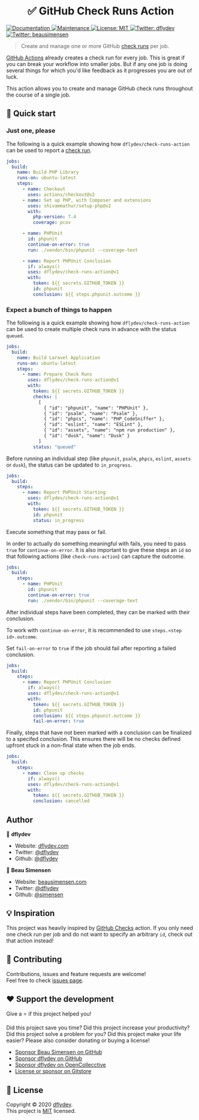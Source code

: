 <h1 align="center">✅ GitHub Check Runs Action</h1>
<p>
  <a href="https://github.com/dflydev/check-runs-action#readme" target="_blank">
    <img alt="Documentation" src="https://img.shields.io/badge/documentation-yes-brightgreen.svg" />
  </a>
  <a href="https://github.com/dflydev/check-runs-action/graphs/commit-activity" target="_blank">
    <img alt="Maintenance" src="https://img.shields.io/badge/Maintained%3F-yes-green.svg" />
  </a>
  <a href="https://github.com/dflydev/check-runs-action/blob/master/LICENSE" target="_blank">
    <img alt="License: MIT" src="https://img.shields.io/github/license/dflydev/check-runs-action" />
  </a>
  <a href="https://twitter.com/dflydev" target="_blank">
    <img alt="Twitter: dflydev" src="https://img.shields.io/twitter/follow/dflydev.svg?style=social" />
  </a>
  <a href="https://twitter.com/beausimensen" target="_blank">
    <img alt="Twitter: beausimensen" src="https://img.shields.io/twitter/follow/beausimensen.svg?style=social" />
  </a>
</p>

> Create and manage one or more GitHub [check runs](https://developer.github.com/v3/checks/runs/) per job.

[GitHub Actions](https://github.com/features/actions) already creates a check run for every job. This is great if you can break your workflow into smaller jobs. But if any one job is doing several things for which you'd like feedback as it progresses you are out of luck.

This action allows you to create and manage GitHub check runs throughout the course of a single job.

## 🚀 Quick start

### Just one, please

The following is a quick example showing how `dflydev/check-runs-action` can be used to report a [check run](https://developer.github.com/v3/checks/runs/).

```yml
jobs:
  build:
    name: Build PHP Library
    runs-on: ubuntu-latest
    steps:
      - name: Checkout
        uses: actions/checkout@v2
      - name: Set up PHP, with Composer and extensions
        uses: shivammathur/setup-php@v2
        with:
          php-version: 7.4
          coverage: pcov

      - name: PHPUnit
        id: phpunit
        continue-on-error: true
        run: ./vendor/bin/phpunit --coverage-text

      - name: Report PHPUnit Conclusion
        if: always()
        uses: dflydev/check-runs-action@v1
        with:
          token: ${{ secrets.GITHUB_TOKEN }}
          id: phpunit
          conclusion: ${{ steps.phpunit.outcome }}
```

### Expect a bunch of things to happen

The following is a quick example showing how `dflydev/check-runs-action` can be used to create multiple check runs in advance with the status `queued`.

```yml
jobs:
  build:
    name: Build Laravel Application
    runs-on: ubuntu-latest
    steps:
      - name: Prepare Check Runs
        uses: dflydev/check-runs-action@v1
        with:
          token: ${{ secrets.GITHUB_TOKEN }}
          checks: |
            [
              { "id": "phpunit", "name": "PHPUnit" },
              { "id": "psalm", "name": "Psalm" },
              { "id": "phpcs", "name": "PHP_CodeSniffer" },
              { "id": "eslint", "name": "ESLint" },
              { "id": "assets", "name": "npm run production" },
              { "id": "dusk", "name": "Dusk" }
            ]
          status: "queued"
```

Before running an individual step (like `phpunit`, `psalm`, `phpcs`, `eslint`, `assets` or `dusk`), the status can be updated to `in_progress`.

```yml
jobs:
  build:
    steps:
      - name: Report PHPUnit Starting
        uses: dflydev/check-runs-action@v1
        with:
          token: ${{ secrets.GITHUB_TOKEN }}
          id: phpunit
          status: in_progress
```

Execute something that may pass or fail.

In order to actually do something meaningful with fails, you need to pass `true` for `continue-on-error`. It is also important to give these steps an `id` so that following actions (like `check-runs-action`) can capture the outcome.

```yml
jobs:
  build:
    steps:
      - name: PHPUnit
        id: phpunit
        continue-on-error: true
        run: ./vendor/bin/phpunit --coverage-text
```

After individual steps have been completed, they can be marked with their conclusion.

To work with `continue-on-error`, it is recommended to use `steps.<step id>.outcome`.

Set `fail-on-error` to `true` if the job should fail after reporting a failed conclusion.

```yml
jobs:
  build:
    steps:
      - name: Report PHPUnit Conclusion
        if: always()
        uses: dflydev/check-runs-action@v1
        with:
          token: ${{ secrets.GITHUB_TOKEN }}
          id: phpunit
          conclusion: ${{ steps.phpunit.outcome }}
          fail-on-error: true
```

Finally, steps that have not been marked with a conclusion can be finalized to a specifed conclusion. This ensures there will be no checks defined upfront stuck in a non-final state when the job ends.

```yml
jobs:
  build:
    steps:
      - name: Clean up checks
        if: always()
        uses: dflydev/check-runs-action@v1
        with:
          token: ${{ secrets.GITHUB_TOKEN }}
          conclusion: cancelled
```


## Author

👥 **dflydev**

* Website: [dflydev.com](https://dflydev.com?utm_source=check-runs-action&utm_medium=readme-author)
* Twitter: [@dflydev](https://twitter.com/dflydev)
* Github: [@dflydev](https://github.com/dflydev)

👤 **Beau Simensen**

* Website: [beausimensen.com](https://beausimensen.com?utm_source=check-runs-action&utm_medium=readme-author)
* Twitter: [@dflydev](https://twitter.com/beausimensen)
* Github: [@simensen](https://github.com/simensen)


## 💡 Inspiration

This project was heavily inspired by [GitHub Checks](https://github.com/LouisBrunner/checks-action) action. If you only need one check run per job and do not want to specify an arbitrary `id`, check out that action instead!


## 🤝 Contributing

Contributions, issues and feature requests are welcome!<br />Feel free to check [issues page](https://github.com/dflydev/check-runs-action/issues).


## ❤️ Support the development

Give a ⭐️ if this project helped you!

Did this project save you time? Did this project increase your productivity? Did this project solve a problem for you? Did this project make your life easier? Please also consider donating or buying a license!

* [Sponsor Beau Simensen on GitHub](https://github.com/sponsors/simensen)
* [Sponsor dflydev on GitHub](https://github.com/sponsors/dflydev)
* [Sponsor dflydev on OpenCollecctive](https://opencollective.com/dflydev)
* [License or sponsor on Gitstore](https://enjoy.gitstore.app/repositories/dflydev/check-runs-action)


## 📝 License

Copyright © 2020 [dflydev](https://github.com/dflydev).<br />
This project is [MIT](https://github.com/dflydev/check-runs-action/blob/master/LICENSE) licensed.
